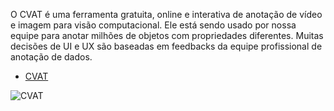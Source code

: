 O CVAT é uma ferramenta gratuita, online e interativa de anotação de vídeo e imagem para visão computacional. Ele está sendo usado por nossa equipe para anotar milhões de objetos com propriedades diferentes. Muitas decisões de UI e UX são baseadas em feedbacks da equipe profissional de anotação de dados. 


- [CVAT](https://github.com/openvinotoolkit/cvat)



<img align="center"  src="https://github.com/openvinotoolkit/cvat/raw/develop/site/content/en/images/cvat.jpg" alt="CVAT">


